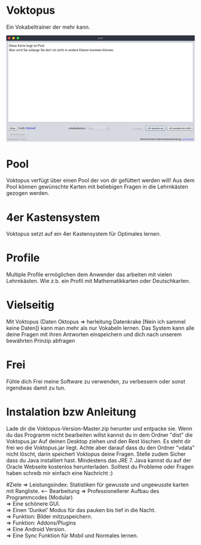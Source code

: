 # Voktopus
Ein Vokabeltrainer der mehr kann. 

![Voktopus](/screen0.png?raw=true "Voktopus 1.0.0.0")

# Pool
Voktopus verfügt über einen Pool der von dir gefüttert werden will!
Aus dem Pool können gewünschte Karten mit beliebigen Fragen in die Lehrnkästen gezogen werden.

# 4er Kastensystem
Voktopus setzt auf ein 4er Kastensystem für Optimales lernen.

# Profile
Multiple Profile ermöglichen dem Anwender das arbeiten mit vielen Lehrnkästen.
Wie z.b. ein Profil mit Mathematikkarten oder Deutschkarten.

# Vielseitig
Mit Voktopus (Daten Oktopus => herleitung Datenkrake [Nein ich sammel keine Daten]) kann man mehr 
als nur Vokabeln lernen. Das System kann alle deine Fragen mit ihren Antworten einspeichern und dich
nach unserem bewährten Prinzip abfragen

# Frei
Fühle dich Frei meine Software zu verwenden, zu verbessern oder sonst irgendwas damit zu tun.

# Instalation bzw Anleitung
Lade dir die Voktopus-Version-Master.zip herunter und entpacke sie.
Wenn du das Programm nicht bearbeiten willst kannst du in dem Ordner "dist" die Voktopus.jar
Auf deinen Desktop ziehen und den Rest löschen.
Es steht dir frei wo die Voktopus.jar liegt. Achte aber darauf dass du den Ordner "vdata" nicht löscht, darin
speichert Voktopus deine Fragen.
Stelle zudem Sicher dass du Java installiert hast. Mindestens das JRE 7.
Java kannst du auf der Oracle Webseite kostenlos herunterladen.
Solltest du Probleme oder Fragen haben schreib mir einfach eine Nachricht :)

#Ziele
=> Leistungsindex: Statistiken für gewusste und ungewusste karten mit Rangliste. <-- Bearbeitung
=> Professionellerer Aufbau des Programmcodes (Modular)<br>
=> Eine schönere GUI. <br>
=> Einen 'Dunkel' Modus für das pauken bis tief in die Nacht. <br>
=> Funktion: Bilder mitzuspeichern. <br>
=> Funktion: Addons/Plugins <br>
=> Eine Android Version. <br>
=> Eine Sync Funktion für Mobil und Normales lernen. <br>
